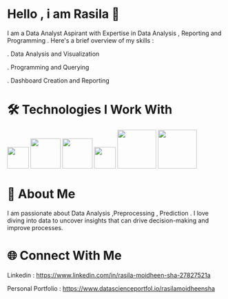 Hello , i am Rasila 👋
==============================

I am a Data Analyst Aspirant with Expertise in Data Analysis , Reporting and Programming . Here's a brief overview of my skills :

. Data Analysis and Visualization

. Programming and Querying

. Dashboard Creation and Reporting 


🛠 Technologies I Work With
==============================

<img src="https://github.com/user-attachments/assets/c7ece434-85ad-4ad1-931c-09cb41460969" width="50">
<img src="https://github.com/user-attachments/assets/a1b9434a-a3a0-4ca5-9520-da8042a06898" width="70">
<img src="https://github.com/user-attachments/assets/d119ffb0-45df-4f4d-89c9-1408a7eac64a" width="70">
<img src="https://github.com/user-attachments/assets/6bf758b1-4b0b-418a-acaf-5a6e80c45c4c" width="50">
<img src="https://github.com/user-attachments/assets/db90400d-6af4-427d-a8ad-0032feac01bc" width="90">
<img src="https://github.com/user-attachments/assets/27e070ca-495b-442a-85fb-dea2b2bc6f4f" width="90">

📝 About Me
============================
I am passionate about Data Analysis ,Preprocessing , Prediction . I love diving into data to uncover insights that can drive decision-making and improve processes.

🌐 Connect With Me
============================

Linkedin : https://www.linkedin.com/in/rasila-moidheen-sha-27827521a

Personal Portfolio : https://www.datascienceportfol.io/rasilamoidheensha











